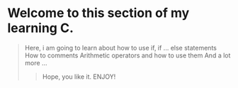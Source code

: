 # Welcome to this section of my learning C.
> Here, i am going to learn about how to use if, if ... else statements
> How to comments
> Arithmetic operators and how to use them
> And a lot more ...
> > Hope, you like it. ENJOY!
